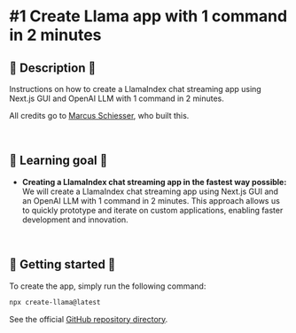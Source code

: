 # #1 Create Llama app with 1 command in 2 minutes

## 📖 Description 📖

Instructions on how to create a LlamaIndex chat streaming app using Next.js GUI and OpenAI LLM with 1 command in 2 minutes.

All credits go to <a href="https://github.com/marcusschiesser">Marcus Schiesser</a>, who built this.

<br>

## 🧠 Learning goal 🧠

- **Creating a LlamaIndex chat streaming app in the fastest way possible:** We will create a LlamaIndex chat streaming app using Next.js GUI and an OpenAI LLM with 1 command in 2 minutes. This approach allows us to quickly prototype and iterate on custom applications, enabling faster development and innovation.

<br>

## 🚀 Getting started 🚀

To create the app, simply run the following command:

```bash
npx create-llama@latest
```

See the official <a href="https://github.com/run-llama/create-llama">GitHub repository directory</a>.
